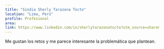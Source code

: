 ```yaml
---
title: "Sindia Sherly Tarazona Tocto"
location: "Lima, Perú"
profile: Profesional
area: 
link: https://www.linkedin.com/in/sherlytarazonatocto?utm_source=share&utm_campaign=share_via&utm_content=profile&utm_medium=android_app
---
```


Me gustan los retos y me parece interesante la problemática que plantean.